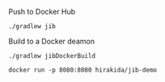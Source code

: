 
Push to Docker Hub

```
./gradlew jib
```

Build to a Docker deamon

```
./gradlew jibDockerBuild 
```

```
docker run -p 8080:8080 hirakida/jib-demo
```
